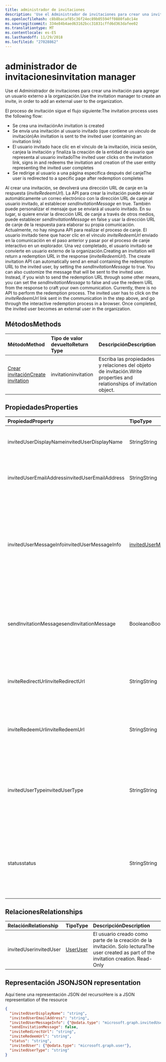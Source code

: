 ```yaml
---
title: administrador de invitaciones
description: 'Use el Administrador de invitaciones para crear una invitación para agregar un usuario externo a la organización. '
ms.openlocfilehash: c8b8bacaf85c36f24ec89b05594ff0880fa8c14e
ms.sourcegitcommit: 334e84b4aed63162bcc31831cffd6d363dafee02
ms.translationtype: MT
ms.contentlocale: es-ES
ms.lasthandoff: 11/29/2018
ms.locfileid: "27028862"
---
```

# <a name="invitation-manager"></a><span data-ttu-id="87bb5-103">administrador de invitaciones</span><span class="sxs-lookup"><span data-stu-id="87bb5-103">invitation manager</span></span>

<span data-ttu-id="87bb5-104">Use el Administrador de invitaciones para crear una invitación para agregar un usuario externo a la organización.</span><span class="sxs-lookup"><span data-stu-id="87bb5-104">Use the invitation manager to create an invite, in order to add an external user to the organization.</span></span> 

<span data-ttu-id="87bb5-105">El proceso de invitación sigue el flujo siguiente:</span><span class="sxs-lookup"><span data-stu-id="87bb5-105">The invitation process uses the following flow:</span></span>

* <span data-ttu-id="87bb5-106">Se crea una invitación</span><span class="sxs-lookup"><span data-stu-id="87bb5-106">An invitation is created</span></span>
* <span data-ttu-id="87bb5-107">Se envía una invitación al usuario invitado (que contiene un vínculo de invitación)</span><span class="sxs-lookup"><span data-stu-id="87bb5-107">An invitation is sent to the invited user (containing an invitation link)</span></span>
* <span data-ttu-id="87bb5-108">El usuario invitado hace clic en el vínculo de la invitación, inicia sesión, canjea la invitación y finaliza la creación de la entidad de usuario que representa al usuario invitado</span><span class="sxs-lookup"><span data-stu-id="87bb5-108">The invited user clicks on the invitation link, signs in and redeems the invitation and creation of the user entity representing the invited user completes</span></span>
* <span data-ttu-id="87bb5-109">Se redirige al usuario a una página específica después del canje</span><span class="sxs-lookup"><span data-stu-id="87bb5-109">The user is redirected to a specific page after redemption completes</span></span>

<span data-ttu-id="87bb5-p101">Al crear una invitación, se devolverá una dirección URL de canje en la respuesta (*inviteRedeemUrl*). La API para crear la invitación puede enviar automáticamente un correo electrónico con la dirección URL de canje al usuario invitado, al establecer *sendInvitationMessage* en true. También puede personalizar el mensaje que se enviará al usuario invitado. En su lugar, si quiere enviar la dirección URL de canje a través de otros medios, puede establecer *sendInvitationMessage* en false y usar la dirección URL de canje de la respuesta para elaborar su propia comunicación. Actualmente, no hay ninguna API para realizar el proceso de canje. El usuario invitado tiene que hacer clic en el vínculo *inviteRedeemUrl* enviado en la comunicación en el paso anterior y pasar por el proceso de canje interactivo en un explorador. Una vez completado, el usuario invitado se convierte en usuario externo de la organización.</span><span class="sxs-lookup"><span data-stu-id="87bb5-p101">Creating an invitation will return a redemption URL in the response (*inviteRedeemUrl*). The create invitation API can automatically send an email containing the redemption URL to the invited user, by setting the *sendInvitationMessage* to true. You can also customize the message that will be sent to the invited user. Instead, if you wish to send the redemption URL through some other means, you can set the *sendInvitationMessage* to false and use the redeem URL from the response to craft your own communication. Currently, there is no API to perform the redemption process. The invited user has to click on the *inviteRedeemUrl* link sent in the communication in the step above, and go through the interactive redemption process in a browser. Once completed, the invited user becomes an external user in the organization.</span></span>


## <a name="methods"></a><span data-ttu-id="87bb5-117">Métodos</span><span class="sxs-lookup"><span data-stu-id="87bb5-117">Methods</span></span>
| <span data-ttu-id="87bb5-118">Método</span><span class="sxs-lookup"><span data-stu-id="87bb5-118">Method</span></span>       | <span data-ttu-id="87bb5-119">Tipo de valor devuelto</span><span class="sxs-lookup"><span data-stu-id="87bb5-119">Return Type</span></span>  |<span data-ttu-id="87bb5-120">Descripción</span><span class="sxs-lookup"><span data-stu-id="87bb5-120">Description</span></span>|
|:---------------|:--------|:----------|
|[<span data-ttu-id="87bb5-121">Crear invitación</span><span class="sxs-lookup"><span data-stu-id="87bb5-121">Create invitation</span></span>](../api/invitation-post.md) | <span data-ttu-id="87bb5-122">invitation</span><span class="sxs-lookup"><span data-stu-id="87bb5-122">invitation</span></span> | <span data-ttu-id="87bb5-123">Escriba las propiedades y relaciones del objeto de invitación.</span><span class="sxs-lookup"><span data-stu-id="87bb5-123">Write properties and relationships of invitation object.</span></span>|

## <a name="properties"></a><span data-ttu-id="87bb5-124">Propiedades</span><span class="sxs-lookup"><span data-stu-id="87bb5-124">Properties</span></span>
| <span data-ttu-id="87bb5-125">Propiedad</span><span class="sxs-lookup"><span data-stu-id="87bb5-125">Property</span></span>     | <span data-ttu-id="87bb5-126">Tipo</span><span class="sxs-lookup"><span data-stu-id="87bb5-126">Type</span></span>   |<span data-ttu-id="87bb5-127">Descripción</span><span class="sxs-lookup"><span data-stu-id="87bb5-127">Description</span></span>|
|:---------------|:--------|:----------|
|<span data-ttu-id="87bb5-128">invitedUserDisplayName</span><span class="sxs-lookup"><span data-stu-id="87bb5-128">invitedUserDisplayName</span></span>|<span data-ttu-id="87bb5-129">String</span><span class="sxs-lookup"><span data-stu-id="87bb5-129">String</span></span>|<span data-ttu-id="87bb5-130">Nombre para mostrar del usuario al que se invita.</span><span class="sxs-lookup"><span data-stu-id="87bb5-130">The display name of the user being invited.</span></span>|
|<span data-ttu-id="87bb5-131">invitedUserEmailAddress</span><span class="sxs-lookup"><span data-stu-id="87bb5-131">invitedUserEmailAddress</span></span>|<span data-ttu-id="87bb5-132">String</span><span class="sxs-lookup"><span data-stu-id="87bb5-132">String</span></span>|<span data-ttu-id="87bb5-p102">Dirección de correo electrónico del usuario al que se invita. Necesario.</span><span class="sxs-lookup"><span data-stu-id="87bb5-p102">The email address of the user being invited. Required.</span></span>|
|<span data-ttu-id="87bb5-135">invitedUserMessageInfo</span><span class="sxs-lookup"><span data-stu-id="87bb5-135">invitedUserMessageInfo</span></span>|[<span data-ttu-id="87bb5-136">invitedUserMessageInfo</span><span class="sxs-lookup"><span data-stu-id="87bb5-136">invitedUserMessageInfo</span></span>](invitedusermessageinfo.md)|<span data-ttu-id="87bb5-137">Configuración adicional para el mensaje que se envía al usuario invitado, incluidos la personalización del texto del mensaje, el idioma y la lista de destinatarios CC.</span><span class="sxs-lookup"><span data-stu-id="87bb5-137">Additional configuration for the message being sent to the invited user, including customizing message text, language and cc recipient list.</span></span>|
|<span data-ttu-id="87bb5-138">sendInvitationMessage</span><span class="sxs-lookup"><span data-stu-id="87bb5-138">sendInvitationMessage</span></span>|<span data-ttu-id="87bb5-139">Booleano</span><span class="sxs-lookup"><span data-stu-id="87bb5-139">Boolean</span></span>|<span data-ttu-id="87bb5-p103">Indica si se debe enviar un correo electrónico al usuario al que se invita o no. El valor predeterminado es false.</span><span class="sxs-lookup"><span data-stu-id="87bb5-p103">Indicates whether an email should be sent to the user being invited or not. The default is false.</span></span>|
|<span data-ttu-id="87bb5-142">inviteRedirectUrl</span><span class="sxs-lookup"><span data-stu-id="87bb5-142">inviteRedirectUrl</span></span>|<span data-ttu-id="87bb5-143">String</span><span class="sxs-lookup"><span data-stu-id="87bb5-143">String</span></span>|<span data-ttu-id="87bb5-p104">La dirección URL a la que se redirigirá al usuario una vez que se canjee la invitación. Necesario.</span><span class="sxs-lookup"><span data-stu-id="87bb5-p104">The URL user should be redirected to once the invitation is redeemed. Required.</span></span>|
|<span data-ttu-id="87bb5-146">inviteRedeemUrl</span><span class="sxs-lookup"><span data-stu-id="87bb5-146">inviteRedeemUrl</span></span>|<span data-ttu-id="87bb5-147">String</span><span class="sxs-lookup"><span data-stu-id="87bb5-147">String</span></span>|<span data-ttu-id="87bb5-p105">La dirección URL que puede usar el usuario para canjear su invitación. Solo lectura</span><span class="sxs-lookup"><span data-stu-id="87bb5-p105">The URL user can use to redeem his invitation. Read-Only</span></span>|
|<span data-ttu-id="87bb5-150">invitedUserType</span><span class="sxs-lookup"><span data-stu-id="87bb5-150">invitedUserType</span></span>|<span data-ttu-id="87bb5-151">String</span><span class="sxs-lookup"><span data-stu-id="87bb5-151">String</span></span>|<span data-ttu-id="87bb5-152">userType del usuario al que se invita.</span><span class="sxs-lookup"><span data-stu-id="87bb5-152">The userType of the user being invited.</span></span> <span data-ttu-id="87bb5-153">El valor predeterminado es Guest.</span><span class="sxs-lookup"><span data-stu-id="87bb5-153">By default, this is Guest.</span></span> <span data-ttu-id="87bb5-154">Puede invitar como Member si es administrador de una empresa.</span><span class="sxs-lookup"><span data-stu-id="87bb5-154">You can invite as Member if you are a company administrator.</span></span> |
|<span data-ttu-id="87bb5-155">status</span><span class="sxs-lookup"><span data-stu-id="87bb5-155">status</span></span>|<span data-ttu-id="87bb5-156">String</span><span class="sxs-lookup"><span data-stu-id="87bb5-156">String</span></span>|<span data-ttu-id="87bb5-p107">El estado de la invitación. Valores posibles: PendingAcceptance, Completed, InProgress y Error</span><span class="sxs-lookup"><span data-stu-id="87bb5-p107">The status of the invitation. Possible values: PendingAcceptance, Completed, InProgress, and Error</span></span>|

## <a name="relationships"></a><span data-ttu-id="87bb5-159">Relaciones</span><span class="sxs-lookup"><span data-stu-id="87bb5-159">Relationships</span></span>
| <span data-ttu-id="87bb5-160">Relación</span><span class="sxs-lookup"><span data-stu-id="87bb5-160">Relationship</span></span> | <span data-ttu-id="87bb5-161">Tipo</span><span class="sxs-lookup"><span data-stu-id="87bb5-161">Type</span></span>   |<span data-ttu-id="87bb5-162">Descripción</span><span class="sxs-lookup"><span data-stu-id="87bb5-162">Description</span></span>|
|:---------------|:--------|:----------|
|<span data-ttu-id="87bb5-163">invitedUser</span><span class="sxs-lookup"><span data-stu-id="87bb5-163">invitedUser</span></span>|[<span data-ttu-id="87bb5-164">User</span><span class="sxs-lookup"><span data-stu-id="87bb5-164">User</span></span>](user.md)|<span data-ttu-id="87bb5-p108">El usuario creado como parte de la creación de la invitación. Solo lectura</span><span class="sxs-lookup"><span data-stu-id="87bb5-p108">The user created as part of the invitation creation. Read-Only</span></span>|

## <a name="json-representation"></a><span data-ttu-id="87bb5-167">Representación JSON</span><span class="sxs-lookup"><span data-stu-id="87bb5-167">JSON representation</span></span>
<span data-ttu-id="87bb5-168">Aquí tiene una representación JSON del recurso</span><span class="sxs-lookup"><span data-stu-id="87bb5-168">Here is a JSON representation of the resource</span></span>

<!-- { "blockType": "resource", "baseType": "microsoft.graph.entity", "@odata.type": "microsoft.graph.invitation" } -->
```json
{
  "invitedUserDisplayName": "string",
  "invitedUserEmailAddress": "string",
  "invitedUserMessageInfo": {"@odata.type": "microsoft.graph.invitedUserMessageInfo"},
  "sendInvitationMessage": false,
  "inviteRedirectUrl": "string",
  "inviteRedeemUrl": "string",
  "status": "string",
  "invitedUser": {"@odata.type": "microsoft.graph.user"},
  "invitedUserType": "string"
}
```


<!-- uuid: 8fcb5dbc-d5aa-4681-8e31-b001d5168d79
2016-22-25 14:57:30 UTC -->
<!-- {
  "type": "#page.annotation",
  "description": "invitation resource",
  "keywords": "",
  "section": "documentation",
  "tocPath": ""
}-->
